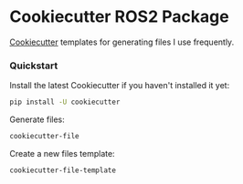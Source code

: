 # Cookiecutter ROS2 Package

[Cookiecutter](https://github.com/cookiecutter/cookiecutter) templates for generating files I use frequently.

### Quickstart

Install the latest Cookiecutter if you haven't installed it yet:

```bash
pip install -U cookiecutter
```

Generate files:

```bash
cookiecutter-file
```

Create a new files template:

```bash
cookiecutter-file-template
```